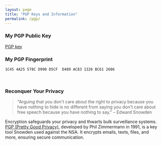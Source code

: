 ```yaml
---
layout: page
title: "PGP Keys and Information"
permalink: /pgp/
---
```


### My PGP Public Key

[PGP key](/assets/pgp/pgp_key_chalksau.asc)

### My PGP Fingerprint

`1C45 4A25 578C D990 D5CF  D489 AC83 1326 BC61 2606`

<br />

### Reconquer Your Privacy

> "Arguing that you don't care about the right to privacy because you have nothing to hide is no different from saying you don't care about free speech because you have nothing to say."
> – Edward Snowden

Encryption safeguards your privacy and thwarts bulk surveillance systems. [PGP (Pretty Good Privacy)](https://en.wikipedia.org/wiki/Pretty_Good_Privacy), developed by Phil Zimmermann in 1991, is a key tool Snowden used against the NSA. It encrypts emails, texts, files, and more, ensuring secure communication.
